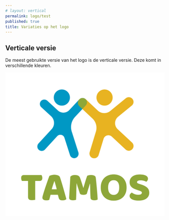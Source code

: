 ```yaml
---
# layout: vertical
permalink: logo/test
published: true
title: Variaties op het logo
---
```


## Verticale versie

De meest gebruikte versie van het logo is de verticale versie. Deze komt in verschillende kleuren. 

<img src="images/logo.png" alt="Logo verticaal" class="w-50">